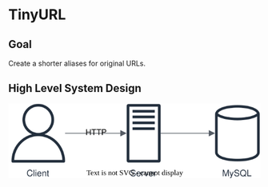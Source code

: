 # TinyURL

## Goal

Create a shorter aliases for original URLs.

## High Level System Design

![image](./doc/image/architecture.svg)